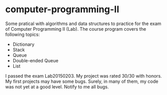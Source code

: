 # computer-programming-II
Some pratical with algorithms and data structures to practice for the exam of Computer Programming II (Lab). 
The course program covers the following topics:
  - Dictionary
  - Stack
  - Queue
  - Double-ended Queue
  - List

I passed the exam Lab20150203. My project was rated 30/30 with honors.
My first projects may have some bugs. Surely, in many of them, my code was not yet at a good level.
Notify to me all bugs.
